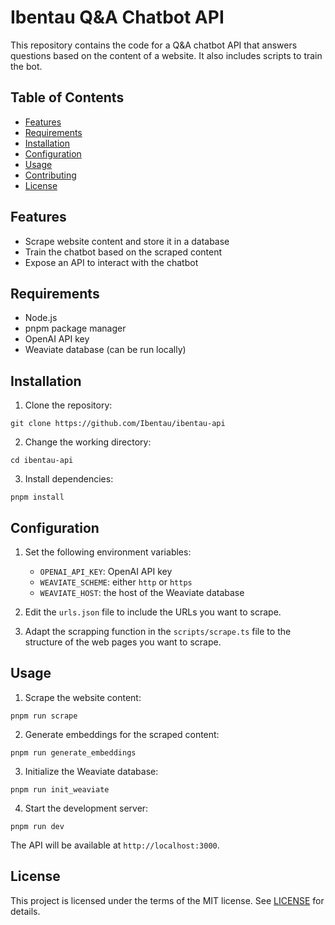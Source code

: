 # Ibentau Q&A Chatbot API

This repository contains the code for a Q&A chatbot API that answers questions based on the content of a website. It also includes scripts to train the bot.

## Table of Contents
- [Features](#features)
- [Requirements](#requirements)
- [Installation](#installation)
- [Configuration](#configuration)
- [Usage](#usage)
- [Contributing](#contributing)
- [License](#license)

## Features

- Scrape website content and store it in a database
- Train the chatbot based on the scraped content
- Expose an API to interact with the chatbot

## Requirements

- Node.js
- pnpm package manager
- OpenAI API key
- Weaviate database (can be run locally)

## Installation

1. Clone the repository:

```
git clone https://github.com/Ibentau/ibentau-api
```

2. Change the working directory:

```
cd ibentau-api
```

3. Install dependencies:

```
pnpm install
```

## Configuration

1. Set the following environment variables:
    - `OPENAI_API_KEY`: OpenAI API key
    - `WEAVIATE_SCHEME`: either `http` or `https`
    - `WEAVIATE_HOST`: the host of the Weaviate database

2. Edit the `urls.json` file to include the URLs you want to scrape.

3. Adapt the scrapping function in the `scripts/scrape.ts` file to the structure of the web pages you want to scrape.

## Usage

1. Scrape the website content:

```
pnpm run scrape
```

2. Generate embeddings for the scraped content:

```
pnpm run generate_embeddings
```

3. Initialize the Weaviate database:

```
pnpm run init_weaviate
```

4. Start the development server:

```
pnpm run dev
```

The API will be available at `http://localhost:3000`.

## License

This project is licensed under the terms of the MIT license. See [LICENSE](LICENSE) for details.
